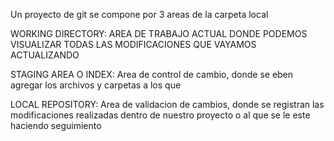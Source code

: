 Un proyecto de git se compone por 3 areas de la carpeta local

WORKING DIRECTORY:
AREA DE TRABAJO ACTUAL DONDE PODEMOS VISUALIZAR TODAS LAS MODIFICACIONES QUE VAYAMOS ACTUALIZANDO

STAGING AREA O INDEX:
Area de control de cambio, donde se eben agregar los archivos y carpetas a los que 

LOCAL REPOSITORY:
Area de validacion de cambios, donde se registran las modificaciones realizadas dentro de nuestro proyecto o al que se le este haciendo seguimiento


